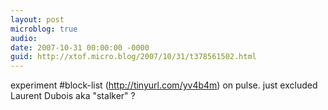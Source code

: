 ```yaml
---
layout: post
microblog: true
audio: 
date: 2007-10-31 00:00:00 -0000
guid: http://xtof.micro.blog/2007/10/31/t378561502.html
---
```

experiment #block-list (http://tinyurl.com/yv4b4m) on pulse. just excluded Laurent Dubois aka "stalker" ?
